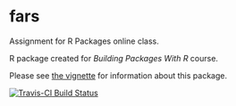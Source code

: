# fars
Assignment for R Packages online class.

R package created for _Building_ _Packages_ _With_ _R_ course.

Please see [the vignette](https://htmlpreview.github.io/?https://github.com/Momus/fars/blob/master/inst/doc/fars.html) for information about this package.

[![Travis-CI Build Status](https://travis-ci.org/Momus/fars.svg?branch=master)](https://travis-ci.org/Momus/fars)

